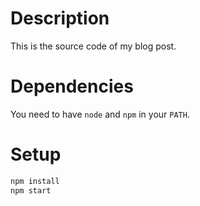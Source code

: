 # Description

This is the source code of my blog post.

# Dependencies

You need to have `node` and `npm` in your `PATH`.

# Setup

```bash
npm install
npm start
```